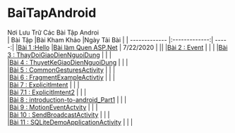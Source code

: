# BaiTapAndroid
Nơi Lưu Trữ Các Bài Tập Androi </br>
|    Bài Tập                                                                                                     |Bài Kham Khảo  |Ngày Tải Bài         |
| ------------- |:-------------:| -----:|
|[Bài 1 :Hello](https://github.com/Vanngoc98/Hello)                                                              |[Bài làm Quen ASP.Net](https://github.com/TranNgocMinh/ASP.NET-4.5/blob/master/L%C3%A0m%20quen%20ASP.NET%20v%E1%BB%9Bi%20VS%202019%20Community%20v%C3%A0%20Windows%2010.pdf)    |        7/22/2020 |     ||
|[Bài 2 : Event](https://github.com/Vanngoc98/BaiTap-Su-ly-su-kien)                                              |               |         |
|[Bài 3 : ThayDoiGiaoDienNguoiDung](https://github.com/Vanngoc98/ThayDoiGiaoDienNguoiDung)                       |               |         |                                       
|[Bài 4 : ThuyetKeGiaoDienNguoiDung](https://github.com/Vanngoc98/BaiTap-Thiet-ke-giao-dien-nguoi-dung)          |               |         |        
|[Bài 5 : CommonGesturesActivity](https://github.com/Vanngoc98/CommonGesturesActivity)                           |               |         |        
|[Bài 6 : FragmentExampleActivtiy](https://github.com/Vanngoc98/FragmentExampleActivtiy)                         |               |         |        
|[Bài 7 : Explicitlmtent](https://github.com/Vanngoc98/Explicitlmtent)                                           |               |         |        
|[Bài 7.1 : Explicitlmtent2](https://github.com/Vanngoc98/ImplicitIntentActivity)                                |               |         |        
|[Bài 8 : introduction-to-android_Part1](https://github.com/Vanngoc98/introduction-to-android_Part1)             |               |         |        
|[Bài 9 : MotionEventActvity](https://github.com/Vanngoc98/MotionEventActvity)                                   |               |         |        
|[Bài 10 : SendBroadcastActivity](https://github.com/Vanngoc98/SendBroadcastActivity)                            |               |         |        
|[Bài 11 : SQLiteDemoApplicationActivity](https://github.com/Vanngoc98/SQLiteDemoApplicationActivity)            |               |         |        


                                                                                                                   
